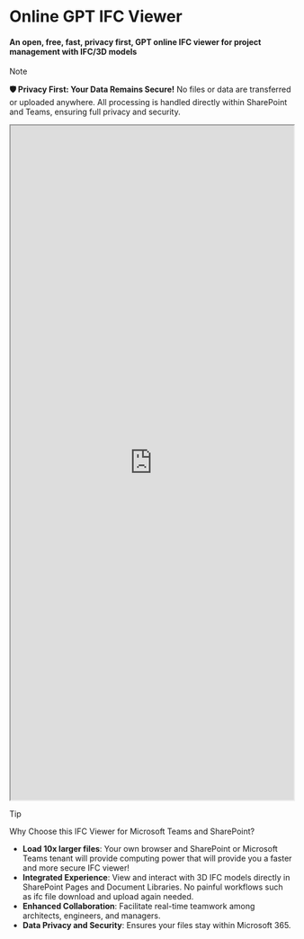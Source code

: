 # Online GPT IFC Viewer 
#### An open, free, fast, privacy first, GPT online IFC viewer for project management with IFC/3D models

> [!NOTE]
> **🛡️ Privacy First: Your Data Remains Secure!**
> No files or data are transferred or uploaded anywhere. All processing is handled directly within SharePoint and Teams, ensuring full privacy and security.

<iframe src="https://viewer.flinker.app/" width="100%" height="1200px"></iframe>

> [!TIP]  
> Why Choose this IFC Viewer for Microsoft Teams and SharePoint?
> - **Load 10x larger files**: Your own browser and SharePoint or Microsoft Teams tenant will provide computing power that will provide you a faster and more secure IFC viewer!
> - **Integrated Experience**: View and interact with 3D IFC models directly in SharePoint Pages and Document Libraries. No painful workflows such as ifc file download and upload again needed.
> - **Enhanced Collaboration**: Facilitate real-time teamwork among architects, engineers, and managers.  
> - **Data Privacy and Security**: Ensures your files stay within Microsoft 365. 

<br><br><br><br><br><br><br><br><br><br><br><br><br><br><br><br><br><br><br><br><br><br><br><br>